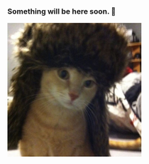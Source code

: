 ### Something will be here soon. 👋
<div align="left">
  <img height="300" src="https://raw.githubusercontent.com/sweetdream165/sweetdream165/main/eb3e8cb2928deadbe9b80598526f9576.jpg"  />
</div>

<!--
**sweetdream165/sweetdream165** is a ✨ _special_ ✨ repository because its `README.md` (this file) appears on your GitHub profile.

Here are some ideas to get you started:

- 🔭 I’m currently working on ...
- 🌱 I’m currently learning ...
- 👯 I’m looking to collaborate on ...
- 🤔 I’m looking for help with ...
- 💬 Ask me about ...
- 📫 How to reach me: ...
- 😄 Pronouns: ...
- ⚡ Fun fact: ...
-->
